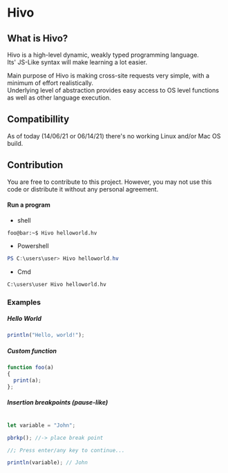 # Hivo

## What is Hivo?

Hivo is a high-level dynamic, weakly typed programming language.  
Its' JS-Like syntax will make learning a lot easier.  

Main purpose of Hivo is making cross-site requests very simple, with a minimum of effort realistically.  
Underlying level of abstraction provides easy access to OS level functions as well as other language execution.  

## Compatibillity

As of today (14/06/21 or 06/14/21) there's no working Linux and/or Mac OS build.

## Contribution

You are free to contribute to this project. However, you may not use this code or distribute it without any personal agreement.  

#### Run a program

- shell  
```console
foo@bar:~$ Hivo helloworld.hv
```
- Powershell
```powershell
PS C:\users\user> Hivo helloworld.hv 
```
- Cmd
```cmd
C:\users\user Hivo helloworld.hv
```

### Examples


##### Hello World

```javascript
println("Hello, world!");
```

##### Custom function

```javascript
function foo(a)
{
  print(a);
};
```

##### Insertion breakpoints (pause-like)

```javascript

let variable = "John";

pbrkp(); //-> place break point 

//; Press enter/any key to continue...

println(variable); // John
```


